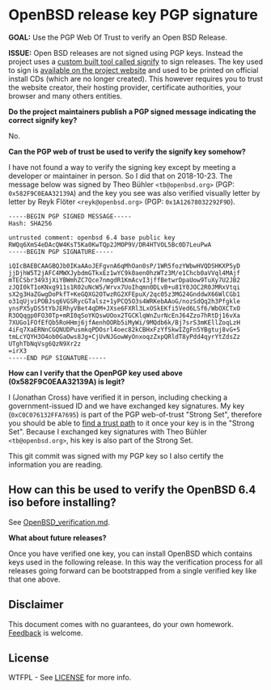 # OpenBSD release key PGP signature

**GOAL:** Use the PGP Web Of Trust to verify an Open BSD Release.

**ISSUE:** Open BSD releases are not signed using PGP keys. Instead the project uses a [custom built tool called signify](https://www.openbsd.org/papers/bsdcan-signify.html) to sign releases.  The key used to sign is [available on the project website](https://www.openbsd.org/64.html) and used to be printed on official install CDs (which are no longer created).  This however requires you to trust the website creator, their hosting provider, certificate authorities, your browser and many others entities.

**Do the project maintainers publish a PGP signed message indicating the correct signify key?**

No.

**Can the PGP web of trust be used to verify the signify key somehow?**

I have not found a way to verify the signing key except by meeting a developer or maintainer in person.  So I did that on 2018-10-23.  The message below was signed by Theo Bühler `<tb@openbsd.org>` (PGP: `0x582F9C0EAA32139A`) and the key you see was also verified visually letter by letter by Reyk Flöter `<reyk@openbsd.org>` (PGP: `0x1A12678032292F9D`).

```
-----BEGIN PGP SIGNED MESSAGE-----
Hash: SHA256

untrusted comment: openbsd 6.4 base public key
RWQq6XmS4eDAcQW4KsT5Ka0KwTQp2JMOP9V/DR4HTVOL5Bc0D7LeuPwA
-----BEGIN PGP SIGNATURE-----

iQIcBAEBCAAGBQJb0IKaAAoJEFgvnA6qMhOan0sP/1WR5fozYWbwHVQDSHKXP5yD
jjDjhW5T2jAFC4MWXJybdmGTkxEz1wYC9k0aen0hzWTz3M/e1Chcb0aVVql4MAjf
mTECSbr3493jXiYBWmhZC7Qce7nmgdR1KmAcvI3jffBetwrDpaUow9TuXy7U2JB2
zJQI0kT1oKNxg911s1R02uNcW5/Wrvx7UoIhqmn0DLvB+u81Y0JOC2R0JMRxVtqi
sX2g3HaZGwgDoPkfT+KeGQXG2OTwzRG2XFEpuX/2qc05z3MG24GnddwX66WlCGb1
o31qUjviPOBJsq6VGSRycGTalsz+1yPCQ5O3s4WRKebAAoG/nozSdQq2h3Pfgkle
ynsPX5yDS5tYbJERhyVBet4qDM+JXse6FXRl3LxOSkEKfi5Ved6LSf6/WbOXCTxO
R3OQqgp0FO30Tp+mRI0qSoYKQswUOox2TGCKlqWnZurNcEnJ64Zzo7hRtDj16vXa
7XUGo1FOfEfQb5RoHHmj6jfAenhOORb5iMyWi/9MQdb6k/Bj7srS3mKEllZoqLzH
4iFq7XaERNnCGQNUDPusmkqPDOsrl4oec82kCBHxFzYfSkwIZgFn5YBgtuj8vG+5
tmLcYQYH3O4ob0GaOws8Jg+CjUvNJGowWyOnxoqzZxpQRldT8yPdd4qyrYtZdsZz
UTghTbNqVsg6QzN9Xr2z
=irX3
-----END PGP SIGNATURE-----
```

**How can I verify that the OpenPGP key used above (0x582F9C0EAA32139A) is legit?**

I (Jonathan Cross) have verified it in person, including checking a government-issued ID and we have exchanged key signatures.  My key (`0xC0C076132FFA7695`) is part of the PGP web-of-trust "Strong Set", therefore you should be able to [find a trust path](https://pgp.cs.uu.nl/) to it once your key is in the "Strong Set".  Because I exchanged key signatures with Theo Bühler `<tb@openbsd.org>`, his key is also part of the Strong Set.

This git commit was signed with my PGP key so I also certify the information you are reading.

## How can this be used to verify the OpenBSD 6.4 iso before installing?

See [OpenBSD_verification.md](https://github.com/jonathancross/jc-docs/blob/master/pgp/OpenBSD_verification.md).

**What about future releases?**

Once you have verified one key, you can install OpenBSD which contains keys used in the following release. In this way the verification process for all releases going forward can be bootstrapped from a single verified key like that one above.

## Disclaimer

This document comes with no guarantees, do your own homework. [Feedback](https://github.com/jonathancross/jc-docs/issues/new?title=Feedback:%20OpenBSD%20release%20key) is welcome.

## License

WTFPL - See [LICENSE](https://github.com/jonathancross/jc-docs/blob/master/LICENSE) for more info.
